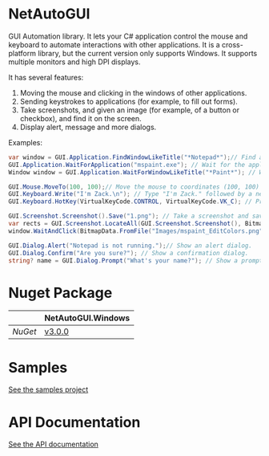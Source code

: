 # NetAutoGUI
GUI Automation library. It lets your C# application control the mouse and keyboard to automate interactions with other applications.
It is a cross-platform library, but the current version only supports Windows.
It supports multiple monitors and high DPI displays.

It has several features:

1. Moving the mouse and clicking in the windows of other applications.
2. Sending keystrokes to applications (for example, to fill out forms).
3. Take screenshots, and given an image (for example, of a button or checkbox), and find it on the screen.
4. Display alert, message and more dialogs.

Examples:

```csharp
var window = GUI.Application.FindWindowLikeTitle("*Notepad*");// Find a window with title containing "Notepad"
GUI.Application.WaitForApplication("mspaint.exe"); // Wait for the application "mspaint.exe" to start.
Window window = GUI.Application.WaitForWindowLikeTitle("*Paint*"); // Wait for a window with title containing "Paint" to appear.

GUI.Mouse.MoveTo(100, 100);// Move the mouse to coordinates (100, 100) on the screen.
GUI.Keyboard.Write("I'm Zack.\n"); // Type "I'm Zack." followed by a newline character.
GUI.Keyboard.HotKey(VirtualKeyCode.CONTROL, VirtualKeyCode.VK_C); // Press the Ctrl+C hotkey to copy selected text.

GUI.Screenshot.Screenshot().Save("1.png"); // Take a screenshot and save it to "1.png".
var rects = GUI.Screenshot.LocateAll(GUI.Screenshot.Screenshot(), BitmapData.FromFile("Images/startMenu.png")); // Find all occurrences of the image "startMenu.png" in the screenshot.
window.WaitAndClick(BitmapData.FromFile("Images/mspaint_EditColors.png")); // Wait for the image "mspaint_EditColors.png" to appear in the window and click it.

GUI.Dialog.Alert("Notepad is not running.");// Show an alert dialog.
GUI.Dialog.Confirm("Are you sure?"); // Show a confirmation dialog.
string? name = GUI.Dialog.Prompt("What's your name?"); // Show a prompt dialog and get the user's input.
```

# Nuget Package

|| NetAutoGUI.Windows |
|-|--------------------|
|*NuGet*| [v3.0.0](https://www.nuget.org/packages/NetAutoGUI.Windows/)|

# Samples

[See the samples project](./Samples/AllSamplesInOneWinForms)

# API Documentation
[See the API documentation](https://yangzhongke.github.io/NetAutoGUI/Docs/api/toc.html)